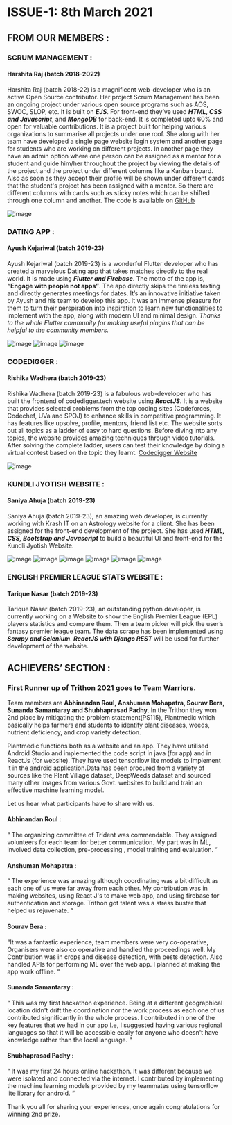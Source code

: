 # **ISSUE-1**: 8th March 2021

## FROM OUR MEMBERS :

### SCRUM MANAGEMENT :
#### Harshita Raj (batch 2018-2022)

Harshita Raj (batch 2018-22) is a magnificent web-developer who is  an active Open Source contributor. Her project Scrum Management has been an ongoing project under various open source programs such as AOS, SWOC, SLOP, etc. It is built on ***EJS***. For front-end they’ve used ***HTML, CSS and Javascript***, and ***MongoDB*** for back-end. It is completed upto 60% and open for valuable contributions. It is a project built for helping various organizations to summarise all projects under one roof. She along with her team have developed a single page website login system and another page for students who are working on different projects. In another page they have an admin option where one person can be assigned as a mentor for a student and guide him/her throughout the project by viewing the details of the project and the project under different columns like a Kanban board. Also as soon as they accept their profile will be shown under different cards that the student's project has been assigned with a mentor. So there are different columns with cards such as sticky notes which can be shifted through one column and another. The code is available on [GitHub](https://github.com/Harshita248/Scrum-Management)

![image](https://user-images.githubusercontent.com/53336715/110261375-dad85580-7f64-11eb-80c8-2e80969444a4.png)


### DATING APP :
#### Ayush Kejariwal (batch 2019-23)

Ayush Kejariwal (batch 2019-23) is a wonderful Flutter developer who has created a marvelous Dating app that takes matches directly to the real world. It is made using ***Flutter and Firebase***. The motto of the app is, **“Engage with people not apps”**. The app directly skips the tireless texting and directly generates meetings for dates. It’s an innovative initiative taken by Ayush and his team to develop this app. It was an immense pleasure for them to turn their perspiration into inspiration to learn new functionalities to implement with the app, along with modern UI and minimal design. *Thanks to the whole Flutter community for making useful plugins that can be helpful to the community members.* 

![image](https://user-images.githubusercontent.com/53336715/110262032-28ee5880-7f67-11eb-85b0-502c899eafe0.png)
![image](https://user-images.githubusercontent.com/53336715/110261512-66ea7d00-7f65-11eb-8187-633d6abeed08.png)
![image](https://user-images.githubusercontent.com/53336715/110261520-6d78f480-7f65-11eb-9f4f-e548b5deb965.png)


### CODEDIGGER : 
#### Rishika Wadhera (batch 2019-23)

Rishika Wadhera (batch 2019-23) is a fabulous web-developer who has built the frontend of codedigger.tech website using ***ReactJS***. It is a website that provides selected problems from the top coding sites (Codeforces, Codechef, UVa and SPOJ) to enhance skills in competitive programming. It has features like upsolve, profile, mentors, friend list etc. The website sorts out all topics as a ladder of easy to hard questions. Before diving into any topics, the website provides amazing techniques through video tutorials. After solving the complete ladder, users can test their knowledge by doing a virtual contest based on the topic they learnt.
[Codedigger Website](https://codedigger.tech/)

![image](https://user-images.githubusercontent.com/53336715/110262436-8636d980-7f68-11eb-84bf-a8d6d3d468ac.png)



### KUNDLI JYOTISH WEBSITE : 
#### Saniya Ahuja (batch 2019-23)

Saniya Ahuja (batch 2019-23), an amazing web developer, is currently working with Krash IT on an Astrology website for a client. She has been assigned for the front-end development of the project. She has used ***HTML, CSS, Bootstrap and Javascript*** to build a beautiful UI and front-end for the Kundli Jyotish Website.

![image](https://user-images.githubusercontent.com/53336715/110262550-f0e81500-7f68-11eb-9398-ab6179d09e2f.png)
![image](https://user-images.githubusercontent.com/53336715/110262570-f80f2300-7f68-11eb-9dd6-62400b7df44b.png)
![image](https://user-images.githubusercontent.com/53336715/110262576-ffcec780-7f68-11eb-9109-8023b1c43457.png)
![image](https://user-images.githubusercontent.com/53336715/110262633-212fb380-7f69-11eb-88d7-28ee83b721e3.png)
![image](https://user-images.githubusercontent.com/53336715/110262701-563c0600-7f69-11eb-83ef-ed4fe12eca6e.png)
![image](https://user-images.githubusercontent.com/53336715/110262712-5d631400-7f69-11eb-873d-da13dd70c2cc.png)


### ENGLISH PREMIER LEAGUE STATS WEBSITE : 
#### Tarique Nasar (batch 2019-23)

Tarique Nasar (batch 2019-23), an outstanding python developer, is currently working on a Website to show the English Premier League (EPL) players statistics and compare them. Then a team picker will pick the user’s fantasy premier league team. The data scrape has been implemented using ***Scrapy and Selenium***. ***ReactJS with Django REST*** will be used for further development of the website.


## ACHIEVERS’ SECTION :

### First Runner up of Trithon 2021 goes to Team Warriors. 

Team members are **Abhinandan Roul, Anshuman Mohapatra, Sourav Bera, Sunanda Samantaray and Shubhaprasad Padhy**. In the Trithon they won 2nd place by mitigating the problem statement(PS115), Plantmedic which basically helps farmers and students to identify plant diseases, weeds, nutrient deficiency, and crop variety detection. 

Plantmedic functions both as a website and an app. They have utilised Android Studio and implemented the code script in  java (for app) and in ReactJs (for website). They have used tensorflow lite models to implement it in the android application.Data has been procured from a variety of sources like the Plant Village dataset, DeepWeeds dataset and sourced many other images from various Govt. websites to build and train an effective machine learning model.

Let us hear what participants have to share with us.

#### Abhinandan Roul : 

“ The organizing committee of Trident was commendable. They assigned volunteers for each team for better communication. My part was in ML, involved data collection, pre-processing , model training and evaluation. “

#### Anshuman Mohapatra : 

“ The experience was amazing although coordinating was a bit difficult as each one of us were far away from each other. My contribution was in making websites, using React J's to make web app, and using firebase for authentication and storage. Trithon got talent was a stress buster that helped us rejuvenate. “

#### Sourav Bera : 

“It was a fantastic experience, team members were very co-operative, Organisers were also co operative and handled the proceedings well. My Contribution was in crops and disease detection, with pests detection. Also handled APIs for performing ML over the web app. I planned at making the app work offline. “

#### Sunanda Samantaray : 

“ This was my first hackathon experience. Being at a different geographical location didn't drift the coordination nor the work process as each one of us contributed significantly in the whole process. I contributed in one of the key features that we had in our app I.e, I suggested having various regional languages so that it will be accessible easily for anyone who doesn't have knowledge rather than the local language. “

#### Shubhaprasad Padhy : 

“ It was my first 24 hours online hackathon. It was different because we were isolated and connected via the internet. I contributed by implementing the machine learning models provided by my teammates using tensorflow lite library for android. “

Thank you all for sharing your experiences, once again congratulations for winning 2nd prize.


